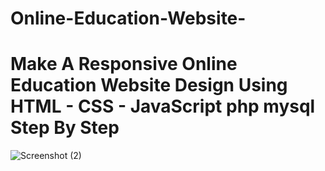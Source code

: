 # Online-Education-Website-

# Make A Responsive Online Education Website Design Using HTML - CSS - JavaScript php mysql Step By Step


![Screenshot (2)](https://user-images.githubusercontent.com/64534110/174070067-1ca1f080-2530-4df0-8376-8cbddda11518.png)
